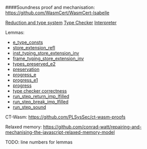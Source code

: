####Soundness proof and mechanisation:
https://github.com/WasmCert/WasmCert-Isabelle

[Reduction and type system](https://github.com/WasmCert/WasmCert-Isabelle/blob/master/WebAssembly/Wasm.thy)
[Type Checker](https://github.com/WasmCert/WasmCert-Isabelle/blob/master/WebAssembly/Wasm_Checker.thy)
[Interpreter](https://github.com/WasmCert/WasmCert-Isabelle/blob/master/WebAssembly/Wasm_Interpreter.thy)

Lemmas:
- [e_type_consts](https://github.com/WasmCert/WasmCert-Isabelle/blob/master/WebAssembly/Wasm_Properties_Aux.thy#L1293)
- [store_extension_refl](https://github.com/WasmCert/WasmCert-Isabelle/blob/master/WebAssembly/Wasm_Properties_Aux.thy#L1395)
- [inst_typing_store_extension_inv](https://github.com/WasmCert/WasmCert-Isabelle/blob/master/WebAssembly/Wasm_Properties_Aux.thy#L1682)
- [frame_typing_store_extension_inv](https://github.com/WasmCert/WasmCert-Isabelle/blob/master/WebAssembly/Wasm_Properties_Aux.thy#L1733)
- [types_preserved_e2](https://github.com/WasmCert/WasmCert-Isabelle/blob/master/WebAssembly/Wasm_Properties.thy#L1542)
- [preservation](https://github.com/WasmCert/WasmCert-Isabelle/blob/master/WebAssembly/Wasm_Soundness.thy#L5)
- [progress_e](https://github.com/WasmCert/WasmCert-Isabelle/blob/master/WebAssembly/Wasm_Properties.thy#L2601)
- [progress_e1](https://github.com/WasmCert/WasmCert-Isabelle/blob/master/WebAssembly/Wasm_Properties.thy#L2998)
- [progress](https://github.com/WasmCert/WasmCert-Isabelle/blob/master/WebAssembly/Wasm_Soundness.thy#L24)
- [type checker correctness](https://github.com/WasmCert/WasmCert-Isabelle/blob/master/WebAssembly/Wasm_Checker_Properties.thy#L1630)
- [run_step_return_imp_lfilled](https://github.com/WasmCert/WasmCert-Isabelle/blob/master/WebAssembly/Wasm_Interpreter_Properties.thy#L1187)
- [run_step_break_imp_lfilled](https://github.com/WasmCert/WasmCert-Isabelle/blob/master/WebAssembly/Wasm_Interpreter_Properties.thy#L1132)
- [run_step_sound](https://github.com/WasmCert/WasmCert-Isabelle/blob/master/WebAssembly/Wasm_Interpreter_Properties.thy#L1769)

CT-Wasm:
https://github.com/PLSysSec/ct-wasm-proofs

Relaxed memory:
https://github.com/conrad-watt/repairing-and-mechanising-the-javascript-relaxed-memory-model

TODO: line numbers for lemmas
